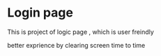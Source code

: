 <B> <h1> Login page </h1> </B>

This is project of logic page , which is user freindly

better exprience by clearing screen time to time
